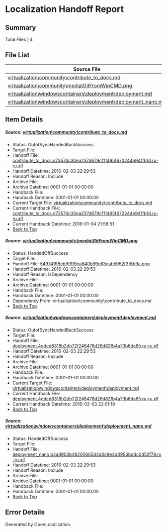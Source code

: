 # <a name='report-top'></a> Localization Handoff Report

## Summary
 Total Files | 4

## File List
 Source File | Status | Details 
 ----------- | ------ | ------- 
 [virtualization\community\contribute_to_docs.md](https://github.com/Microsoft/Virtualization-Documentation-Private/blob/952fcfcca9c9dc69aaeb2dd75aa157c42fad92a5/virtualization/community/contribute_to_docs.md) | OutofSyncHandedBackSuccess | [Details](#67d18363bb2da6496ff91bbda6dd57444c68597464)
 [virtualization\community\media\GitFromWinCMD.png](https://github.com/Microsoft/Virtualization-Documentation-Private/blob/952fcfcca9c9dc69aaeb2dd75aa157c42fad92a5/virtualization/community/media/GitFromWinCMD.png) | HandedOffSuccess | [Details](#54974198eb9f9f9ea840b99e83eab5952f3f6b9a67)
 [virtualization\windowscontainers\deployment\deployment.md](https://github.com/Microsoft/Virtualization-Documentation-Private/blob/952fcfcca9c9dc69aaeb2dd75aa157c42fad92a5/virtualization/windowscontainers/deployment/deployment.md) | OutofSyncHandedBackSuccess | [Details](#c6cd32f55e545c024d4a53481adf7840d3a87b91206)
 [virtualization\windowscontainers\deployment\deployment_nano.md](https://github.com/Microsoft/Virtualization-Documentation-Private/blob/952fcfcca9c9dc69aaeb2dd75aa157c42fad92a5/virtualization/windowscontainers/deployment/deployment_nano.md) | HandedOffSuccess | [Details](#9f1e1bbd25cf45f9cad66c6542769e0d769bf047207)

## Item Details
##### <a name='67d18363bb2da6496ff91bbda6dd57444c68597464'></a> Source: [virtualization\community\contribute_to_docs.md](https://github.com/Microsoft/Virtualization-Documentation-Private/blob/952fcfcca9c9dc69aaeb2dd75aa157c42fad92a5/virtualization/community/contribute_to_docs.md)
* Status: OutofSyncHandedBackSuccess
* Target File: 
* Handoff File: [contribute_to_docs.d73574c30ea237d679cf11495f670244e941fb1d.ru-ru.xlf](https://github.com/Microsoft/Virtualization-Documentation-Private.handoff/blob/b7a8656518f270e59bd84a020404edee9d054f3d/ol-handoff/Microsoft/Virtualization-Documentation-Private.ru-ru/live/contribute_to_docs.d73574c30ea237d679cf11495f670244e941fb1d.ru-ru.xlf)
* Handoff Datetime: 2016-02-03 22:29:53
* Handoff Reason: Include
* Archive File: 
* Archive Datetime: 0001-01-01 00:00:00
* Handback File: 
* Handback Datetime: 0001-01-01 00:00:00
* Current Target File: [virtualization\community\contribute_to_docs.md](https://github.com/Microsoft/Virtualization-Documentation-Private.ru-ru/blob/92e23376a88e98eccc0e34519c865657207bb96d/virtualization/community/contribute_to_docs.md)
* Current Handback File: [contribute_to_docs.d73574c30ea237d679cf11495f670244e941fb1d.ru-ru.xlf](https://github.com/Microsoft/Virtualization-Documentation-Private.handback/blob/d362405abf4da43b19b925474aa3728822aaeb8d/ol-handback/Microsoft/Virtualization-Documentation-Private.ru-ru/live/contribute_to_docs.d73574c30ea237d679cf11495f670244e941fb1d.ru-ru.xlf)
* Current Handback Datetime: 2016-01-04 21:58:51
* [Back to Top](#report-top)

##### <a name='54974198eb9f9f9ea840b99e83eab5952f3f6b9a67'></a> Source: [virtualization\community\media\GitFromWinCMD.png](https://github.com/Microsoft/Virtualization-Documentation-Private/blob/952fcfcca9c9dc69aaeb2dd75aa157c42fad92a5/virtualization/community/media/GitFromWinCMD.png)
* Status: HandedOffSuccess
* Target File: 
* Handoff File: [54974198eb9f9f9ea840b99e83eab5952f3f6b9a.png](https://github.com/Microsoft/Virtualization-Documentation-Private.handoff/blob/b7a8656518f270e59bd84a020404edee9d054f3d/ol-handoff/Microsoft/Virtualization-Documentation-Private.ru-ru/live/54974198eb9f9f9ea840b99e83eab5952f3f6b9a.png)
* Handoff Datetime: 2016-02-03 22:29:53
* Handoff Reason: IsDependency
* Archive File: 
* Archive Datetime: 0001-01-01 00:00:00
* Handback File: 
* Handback Datetime: 0001-01-01 00:00:00
* Dependency From: virtualization\community\contribute_to_docs.md
* [Back to Top](#report-top)

##### <a name='c6cd32f55e545c024d4a53481adf7840d3a87b91206'></a> Source: [virtualization\windowscontainers\deployment\deployment.md](https://github.com/Microsoft/Virtualization-Documentation-Private/blob/952fcfcca9c9dc69aaeb2dd75aa157c42fad92a5/virtualization/windowscontainers/deployment/deployment.md)
* Status: OutofSyncHandedBackSuccess
* Target File: 
* Handoff File: [deployment.4ddcd8318b2db72f246478d26d82fb4a73b6da65.ru-ru.xlf](https://github.com/Microsoft/Virtualization-Documentation-Private.handoff/blob/b7a8656518f270e59bd84a020404edee9d054f3d/ol-handoff/Microsoft/Virtualization-Documentation-Private.ru-ru/live/deployment.4ddcd8318b2db72f246478d26d82fb4a73b6da65.ru-ru.xlf)
* Handoff Datetime: 2016-02-03 22:29:53
* Handoff Reason: Include
* Archive File: 
* Archive Datetime: 0001-01-01 00:00:00
* Handback File: 
* Handback Datetime: 0001-01-01 00:00:00
* Current Target File: [virtualization\windowscontainers\deployment\deployment.md](https://github.com/Microsoft/Virtualization-Documentation-Private.ru-ru/blob/d090705c16cb668ebba6878d43a299659a5a5146/virtualization/windowscontainers/deployment/deployment.md)
* Current Handback File: [deployment.4ddcd8318b2db72f246478d26d82fb4a73b6da65.ru-ru.xlf](https://github.com/Microsoft/Virtualization-Documentation-Private.handback/blob/57b077de9bb1ef483ce60cd71e867a3803c80776/ol-handback/Microsoft/Virtualization-Documentation-Private.ru-ru/live/deployment.4ddcd8318b2db72f246478d26d82fb4a73b6da65.ru-ru.xlf)
* Current Handback Datetime: 2016-02-03 22:01:18
* [Back to Top](#report-top)

##### <a name='9f1e1bbd25cf45f9cad66c6542769e0d769bf047207'></a> Source: [virtualization\windowscontainers\deployment\deployment_nano.md](https://github.com/Microsoft/Virtualization-Documentation-Private/blob/952fcfcca9c9dc69aaeb2dd75aa157c42fad92a5/virtualization/windowscontainers/deployment/deployment_nano.md)
* Status: HandedOffSuccess
* Target File: 
* Handoff File: [deployment_nano.b4ad903b48200665d4d0c8e4d0956bddc0d52f79.ru-ru.xlf](https://github.com/Microsoft/Virtualization-Documentation-Private.handoff/blob/b7a8656518f270e59bd84a020404edee9d054f3d/ol-handoff/Microsoft/Virtualization-Documentation-Private.ru-ru/live/deployment_nano.b4ad903b48200665d4d0c8e4d0956bddc0d52f79.ru-ru.xlf)
* Handoff Datetime: 2016-02-03 22:29:53
* Handoff Reason: Include
* Archive File: 
* Archive Datetime: 0001-01-01 00:00:00
* Handback File: 
* Handback Datetime: 0001-01-01 00:00:00
* [Back to Top](#report-top)


## Error Details

Generated by OpenLocalization.
